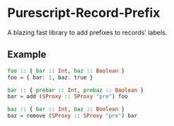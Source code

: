 # Purescript-Record-Prefix

A blazing fast library to add prefixes to records' labels.

## Example

```purs
foo :: { bar :: Int, baz :: Boolean }
foo = { bar: 1, baz: true }

bar :: { prebar :: Int, prebaz :: Boolean }
bar = add (SProxy :: SProxy "pre") foo

baz :: { bar :: Int, baz :: Boolean }
baz = remove (SProxy :: SProxy "pre") bar
```

